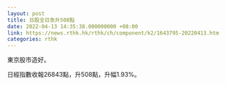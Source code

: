 ```yaml
---
layout: post
title: 日股全日急升508點
date: 2022-04-13 14:35:38.000000000 +08:00
link: https://news.rthk.hk/rthk/ch/component/k2/1643795-20220413.htm
categories: rthk
---
```


東京股市造好。

日經指數收報26843點，升508點，升幅1.93%。
